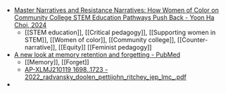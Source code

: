 - [Master Narratives and Resistance Narratives: How Women of Color on Community College STEM Education Pathways Push Back - Yoon Ha Choi, 2024](https://journals.sagepub.com/doi/abs/10.1177/00915521241238746)
	- [[STEM education]], [[Critical pedagogy]], [[Supporting women in STEM]], [[Women of color]], [[Community college]], [[Counter-narrative]], [[Equity]] [[Feminist pedagogy]]
- [A new look at memory retention and forgetting - PubMed](https://pubmed.ncbi.nlm.nih.gov/35084927/)
	- [[Memory]], [[Forget]]
	- [AP-XLMJ210119 1698..1723 - 2022_radvansky_doolen_pettijohn_ritchey_jep_lmc_.pdf](https://memorylab.nd.edu/assets/512320/2022_radvansky_doolen_pettijohn_ritchey_jep_lmc_.pdf)
-
